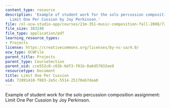 ```yaml
---
content_type: resource
description: 'Example of student work for the solo percussion composition assignment:
  Limit One Per Cussion by Joy Perkinson.'
file: /ol-ocw-studio-app/courses/21m-351-music-composition-fall-2008/72891418f0832e5c551425170eb7daa0_perkinson_perc.pdf
file_size: 383240
file_type: application/pdf
learning_resource_types:
- Projects
license: https://creativecommons.org/licenses/by-nc-sa/4.0/
ocw_type: OCWFile
parent_title: Projects
parent_type: CourseSection
parent_uid: cce552c0-c03b-6df3-f01b-8a6d57032ee9
resourcetype: Document
title: Limit One Per Cussion
uid: 72891418-f083-2e5c-5514-25170eb7daa0
---
```

Example of student work for the solo percussion composition assignment: Limit One Per Cussion by Joy Perkinson.